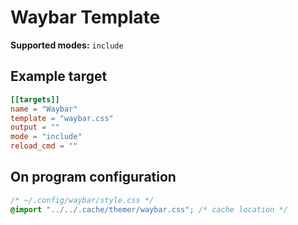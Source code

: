 # Waybar Template

**Supported modes:** `include`

## Example target

```toml
[[targets]]
name = "Waybar"
template = "waybar.css"
output = ""
mode = "include"
reload_cmd = ""
```

## On program configuration

```css
/* ~/.config/waybar/style.css */
@import "../../.cache/themer/waybar.css"; /* cache location */
```
